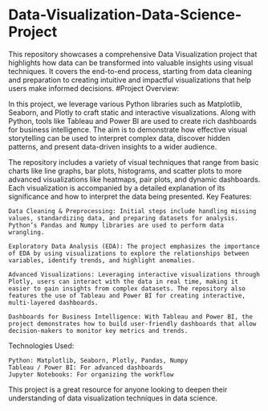 # Data-Visualization-Data-Science-Project
This repository showcases a comprehensive Data Visualization project that highlights how data can be transformed into valuable insights using visual techniques. It covers the end-to-end process, starting from data cleaning and preparation to creating intuitive and impactful visualizations that help users make informed decisions.
#Project Overview:

In this project, we leverage various Python libraries such as Matplotlib, Seaborn, and Plotly to craft static and interactive visualizations. Along with Python, tools like Tableau and Power BI are used to create rich dashboards for business intelligence. The aim is to demonstrate how effective visual storytelling can be used to interpret complex data, discover hidden patterns, and present data-driven insights to a wider audience.

The repository includes a variety of visual techniques that range from basic charts like line graphs, bar plots, histograms, and scatter plots to more advanced visualizations like heatmaps, pair plots, and dynamic dashboards. Each visualization is accompanied by a detailed explanation of its significance and how to interpret the data being presented.
Key Features:

    Data Cleaning & Preprocessing: Initial steps include handling missing values, standardizing data, and preparing datasets for analysis. Python’s Pandas and Numpy libraries are used to perform data wrangling.

    Exploratory Data Analysis (EDA): The project emphasizes the importance of EDA by using visualizations to explore the relationships between variables, identify trends, and highlight anomalies.

    Advanced Visualizations: Leveraging interactive visualizations through Plotly, users can interact with the data in real time, making it easier to gain insights from complex datasets. The repository also features the use of Tableau and Power BI for creating interactive, multi-layered dashboards.

    Dashboards for Business Intelligence: With Tableau and Power BI, the project demonstrates how to build user-friendly dashboards that allow decision-makers to monitor key metrics and trends.

Technologies Used:

    Python: Matplotlib, Seaborn, Plotly, Pandas, Numpy
    Tableau / Power BI: For advanced dashboards
    Jupyter Notebooks: For organizing the workflow

This project is a great resource for anyone looking to deepen their understanding of data visualization techniques in data science.
